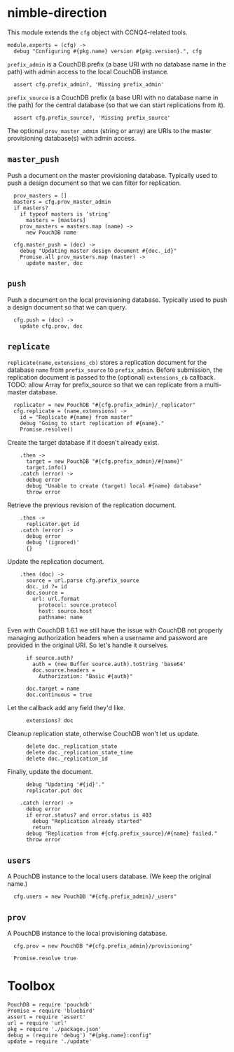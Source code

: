 nimble-direction
================

This module extends the `cfg` object with CCNQ4-related tools.

    module.exports = (cfg) ->
      debug "Configuring #{pkg.name} version #{pkg.version}.", cfg

`prefix_admin` is a CouchDB prefix (a base URI with no database name in the path) with admin access to the local CouchDB instance.

      assert cfg.prefix_admin?, 'Missing prefix_admin'

`prefix_source` is a CouchDB prefix (a base URI with no database name in the path) for the central database (so that we can start replications from it).

      assert cfg.prefix_source?, 'Missing prefix_source'

The optional `prov_master_admin` (string or array) are URIs to the master provisioning database(s) with admin access.

`master_push`
---------------

Push a document on the master provisioning database.
Typically used to push a design document so that we can filter for replication.

      prov_masters = []
      masters = cfg.prov_master_admin
      if masters?
        if typeof masters is 'string'
          masters = [masters]
        prov_masters = masters.map (name) ->
          new PouchDB name

      cfg.master_push = (doc) ->
        debug "Updating master design document #{doc._id}"
        Promise.all prov_masters.map (master) ->
          update master, doc

`push`
------

Push a document on the local provisioning database.
Typically used to push a design document so that we can query.

      cfg.push = (doc) ->
        update cfg.prov, doc

`replicate`
-----------

`replicate(name,extensions_cb)` stores a replication document for the database `name` from `prefix_source` to `prefix_admin`.
Before submission, the replication document is passed to the (optional) `extensions_cb` callback.
TODO: allow Array for prefix_source so that we can replicate from a multi-master database.

      replicator = new PouchDB "#{cfg.prefix_admin}/_replicator"
      cfg.replicate = (name,extensions) ->
        id = "Replicate #{name} from master"
        debug "Going to start replication of #{name}."
        Promise.resolve()

Create the target database if it doesn't already exist.

        .then ->
          target = new PouchDB "#{cfg.prefix_admin}/#{name}"
          target.info()
        .catch (error) ->
          debug error
          debug "Unable to create (target) local #{name} database"
          throw error

Retrieve the previous revision of the replication document.

        .then ->
          replicator.get id
        .catch (error) ->
          debug error
          debug '(ignored)'
          {}

Update the replication document.

        .then (doc) ->
          source = url.parse cfg.prefix_source
          doc._id ?= id
          doc.source =
            url: url.format
              protocol: source.protocol
              host: source.host
              pathname: name

Even with CouchDB 1.6.1 we still have the issue with CouchDB not properly managing authorization headers when a username and password are provided in the original URI. So let's handle it ourselves.

          if source.auth?
            auth = (new Buffer source.auth).toString 'base64'
            doc.source.headers =
              Authorization: "Basic #{auth}"

          doc.target = name
          doc.continuous = true

Let the callback add any field they'd like.

          extensions? doc

Cleanup replication state, otherwise CouchDB won't let us update.

          delete doc._replication_state
          delete doc._replication_state_time
          delete doc._replication_id

Finally, update the document.

          debug "Updating '#{id}'."
          replicator.put doc

        .catch (error) ->
          debug error
          if error.status? and error.status is 403
            debug "Replication already started"
            return
          debug "Replication from #{cfg.prefix_source}/#{name} failed."
          throw error

`users`
-------

A PouchDB instance to the local users database. (We keep the original name.)

      cfg.users = new PouchDB "#{cfg.prefix_admin}/_users"

`prov`
------

A PouchDB instance to the local provisioning database.

      cfg.prov = new PouchDB "#{cfg.prefix_admin}/provisioning"

      Promise.resolve true

Toolbox
=======

    PouchDB = require 'pouchdb'
    Promise = require 'bluebird'
    assert = require 'assert'
    url = require 'url'
    pkg = require './package.json'
    debug = (require 'debug') "#{pkg.name}:config"
    update = require './update'
